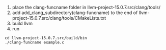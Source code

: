 1. place the clang-funcname folder in llvm-project-15.0.7.src/clang/tools/
2. add add_clang_subdirectory(clang-funcname) to the end of llvm-project-15.0.7.src/clang/tools/CMakeLists.txt
3. build llvm
4. run

```
cd llvm-project-15.0.7.src/build/bin
./clang-funcname example.c
```
